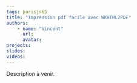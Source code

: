 ```yaml
---
tags: parisjs65
title: "Impression pdf facile avec WKHTML2PDF"
authors:
    - name: "Vincent"
      url: 
      avatar: 
projects: 
slides: 
videos:
---
```

Description à venir.
